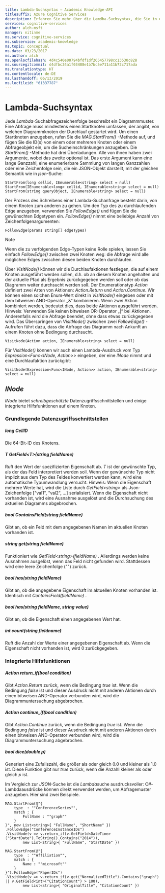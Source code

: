 ```yaml
---
title: Lambda-Suchsyntax – Academic Knowledge-API
titlesuffix: Azure Cognitive Services
description: Erfahren Sie mehr über die Lamdba-Suchsyntax, die Sie in der Academic Knowledge-API verwenden können.
services: cognitive-services
author: alch-msft
manager: nitinme
ms.service: cognitive-services
ms.subservice: academic-knowledge
ms.topic: conceptual
ms.date: 03/23/2017
ms.author: alch
ms.openlocfilehash: 4d4c540e00794bfdf1df265457798cc13530c828
ms.sourcegitcommit: d4dfbc34a1f03488e1b7bc5e711a11b72c717ada
ms.translationtype: HT
ms.contentlocale: de-DE
ms.lasthandoff: 06/13/2019
ms.locfileid: "61337787"
---
```

# <a name="lambda-search-syntax"></a>Lambda-Suchsyntax

Jede *Lambda*-Suchabfragezeichenfolge beschreibt ein Diagrammmuster. Eine Abfrage muss mindestens einen Startknoten umfassen, der angibt, von welchen Diagrammknoten der Durchlauf gestartet wird. Um einen Startknoten anzugeben, rufen Sie die *MAG.StartFrom()* -Methode auf, und fügen Sie die ID(s) von einem oder mehreren Knoten oder einem Abfrageobjekt ein, um die Sucheinschränkungen anzugeben. Die *StartFrom()* -Methode hat drei Überladungen. Alle von ihnen haben zwei Argumente, wobei das zweite optional ist. Das erste Argument kann eine lange Ganzzahl, eine enumerierbare Sammlung von langen Ganzzahlen oder eine Zeichenfolge sein, die ein JSON-Objekt darstellt, mit der gleichen Semantik wie in *json*-Suche:
```
StartFrom(long cellid, IEnumerable<string> select = null)
StartFrom(IEnumerable<long> cellid, IEnumerable<string> select = null)
StartFrom(string queryObject, IEnumerable<string> select = null)
```

Der Prozess des Schreibens einer Lambda-Suchanfrage besteht darin, von einem Knoten zum anderen zu gehen. Um den Typ des zu durchlaufenden Edge anzugeben, verwenden Sie *FollowEdge()* und fügen Sie die gewünschten Edgetypen ein. *FollowEdge()* nimmt eine beliebige Anzahl von Zeichenfolgenargumenten:
```
FollowEdge(params string[] edgeTypes)
```
> [!NOTE]
> Wenn die zu verfolgenden Edge-Typen keine Rolle spielen, lassen Sie einfach *FollowEdge()* zwischen zwei Knoten weg: die Abfrage wird alle möglichen Edges zwischen diesen beiden Knoten durchlaufen.

Über *VisitNode()* können wir die Durchlaufaktionen festlegen, die auf einem Knoten ausgeführt werden sollen, d.h. ob an diesem Knoten angehalten und der aktuelle Pfad als Ergebnis zurückgegeben werden soll oder ob das Diagramm weiter durchsucht werden soll.  Der Enumerationstyp *Action* definiert zwei Arten von Aktionen: *Action.Return* und *Action.Continue*. Wir können einen solchen Enum-Wert direkt in *VisitNode()* eingeben oder mit dem bitweisen AND-Operator „&“ kombinieren. Wenn zwei Aktion kombiniert werden, bedeutet dies, dass beide Aktionen ausgeführt werden. Hinweis: Verwenden Sie keinen bitweisen OR-Operator „|“ bei Aktionen. Anderenfalls wird die Abfrage beendet, ohne dass etwas zurückgegeben wird. Das Überspringen von *VisitNode()* zwischen zwei *FollowEdge()* -Aufrufen führt dazu, dass die Abfrage das Diagramm nach Ankunft an einem Knoten ohne Bedingung durchsucht.

```
VisitNode(Action action, IEnumerable<string> select = null)
```

Für *VisitNode()* können wir auch einen Lambda-Ausdruck vom Typ *Expression\<Func\<INode, Action\>\>* eingeben, der eine *INode* nimmt und eine Durchlaufaktion zurückgibt:

```
VisitNode(Expression<Func<INode, Action>> action, IEnumerable<string> select = null)
```

## <a name="inode"></a>*INode* 

*INode* bietet *schreibgeschützte* Datenzugriffsschnittstellen und einige integrierte Hilfsfunktionen auf einem Knoten. 

### <a name="basic-data-access-interfaces"></a>Grundlegende Datenzugriffsschnittstellen

##### <a name="long-cellid"></a>long CellID

Die 64-Bit-ID des Knotens. 

##### <a name="t-getfieldtstring-fieldname"></a>T GetField\<T\>(string fieldName)

Ruft den Wert der spezifizierten Eigenschaft ab. *T* ist der gewünschte Typ, als der das Feld interpretiert werden soll. Wenn der gewünschte Typ nicht implizit aus dem Typ des Feldes konvertiert werden kann, wird eine automatische Typumwandlung versucht. Hinweis: Wenn die Eigenschaft mehrere Werte hat, wird die Liste durch *GetField\<string\>* als Json-Zeichenfolge ["val1", "val2", ...] serialisiert. Wenn die Eigenschaft nicht vorhanden ist, wird eine Ausnahme ausgelöst und die Durchsuchung des aktuellen Diagramms abgebrochen.

##### <a name="bool-containsfieldstring-fieldname"></a>bool ContainsField(string fieldName)

Gibt an, ob ein Feld mit dem angegebenen Namen im aktuellen Knoten vorhanden ist.

##### <a name="string-getstring-fieldname"></a>string get(string fieldName)

Funktioniert wie *GetField\<string\>(fieldName)* . Allerdings werden keine Ausnahmen ausgelöst, wenn das Feld nicht gefunden wird. Stattdessen wird eine leere Zeichenfolge ("") zurück.

##### <a name="bool-hasstring-fieldname"></a>bool has(string fieldName)

Gibt an, ob die angegebene Eigenschaft im aktuellen Knoten vorhanden ist. Identisch mit *ContainsField(fieldName)* .

##### <a name="bool-hasstring-fieldname-string-value"></a>bool has(string fieldName, string value)

Gibt an, ob die Eigenschaft einen angegebenen Wert hat. 

##### <a name="int-countstring-fieldname"></a>int count(string fieldname)

Ruft die Anzahl der Werte einer angegebenen Eigenschaft ab. Wenn die Eigenschaft nicht vorhanden ist, wird 0 zurückgegeben.

### <a name="built-in-helper-functions"></a>Integrierte Hilfsfunktionen

##### <a name="action-returnifbool-condition"></a>Action return_if(bool condition)

Gibt *Action.Return* zurück, wenn die Bedingung *true* ist. Wenn die Bedingung *false* ist und dieser Ausdruck nicht mit anderen Aktionen durch einen bitweisen AND-Operator verbunden wird, wird die Diagrammuntersuchung abgebrochen.

##### <a name="action-continueifbool-condition"></a>Action continue_if(bool condition)

Gibt *Action.Continue* zurück, wenn die Bedingung *true* ist. Wenn die Bedingung *false* ist und dieser Ausdruck nicht mit anderen Aktionen durch einen bitweisen AND-Operator verbunden wird, wird die Diagrammuntersuchung abgebrochen.

##### <a name="bool-dicedouble-p"></a>bool dice(double p)

Generiert eine Zufallszahl, die größer als oder gleich 0.0 und kleiner als 1.0 ist. Diese Funktion gibt nur *true* zurück, wenn die Anzahl kleiner als oder gleich *p* ist.

Im Vergleich zur *JSON*-Suche ist die *Lambda*suche ausdrucksvoller: C#-Lambdaausdrücke können direkt verwendet werden, um Abfragemuster anzugeben. Hier sind zwei Beispiele.

```
MAG.StartFrom(@"{
    type  : ""ConferenceSeries"",
    match : {
        FullName : ""graph""
    }
}", new List<string>{ "FullName", "ShortName" })
.FollowEdge("ConferenceInstanceIDs")
.VisitNode(v => v.return_if(v.GetField<DateTime>("StartDate").ToString().Contains("2014")),
        new List<string>{ "FullName", "StartDate" })
```

```
MAG.StartFrom(@"{
    type  : ""Affiliation"",
    match : {
        Name : ""microsoft""
    }
}").FollowEdge("PaperIDs")
.VisitNode(v => v.return_if(v.get("NormalizedTitle").Contains("graph") || v.GetField<int>("CitationCount") > 100),
        new List<string>{ "OriginalTitle", "CitationCount" })
```
